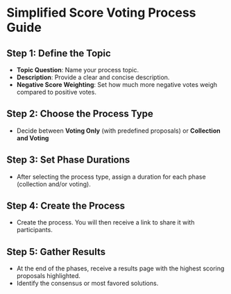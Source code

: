 # Simplified Score Voting Process Guide

## Step 1: Define the Topic
- **Topic Question**: Name your process topic.
- **Description**: Provide a clear and concise description.
- **Negative Score Weighting**: Set how much more negative votes weigh compared to positive votes.

## Step 2: Choose the Process Type
- Decide between **Voting Only** (with predefined proposals) or **Collection and Voting** 

## Step 3: Set Phase Durations
- After selecting the process type, assign a duration for each phase (collection and/or voting).

## Step 4: Create the Process
- Create the process. You will then receive a link to share it with participants.

## Step 5: Gather Results
- At the end of the phases, receive a results page with the highest scoring proposals highlighted.
- Identify the consensus or most favored solutions.
